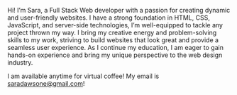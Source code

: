Hi! I’m Sara, a Full Stack Web developer with a passion for creating dynamic and user-friendly websites. I have a strong foundation in HTML, CSS, JavaScript, and server-side technologies, I’m well-equipped to tackle any project thrown my way. I bring my creative energy and problem-solving skills to my work, striving to build websites that look great and provide a seamless user experience. As I continue my education, I am eager to gain hands-on experience and bring my unique perspective to the web design industry. 

I am available anytime for virtual coffee! My email is saradawsone@gmail.com!
